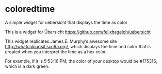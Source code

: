 # coloredtime
A simple widget for uebersicht that displays the time as color

This is a widget for Übersicht https://github.com/felixhageloh/uebersicht

This widget replicates James E. Murphy’s awesome site http://whatcolourisit.scn9a.org/, which displays the time and color that is created when you interpret the time as a hex color.

For example, if it is 5:53:16 PM, the color of your desktop would be #175316, which is a dark green.